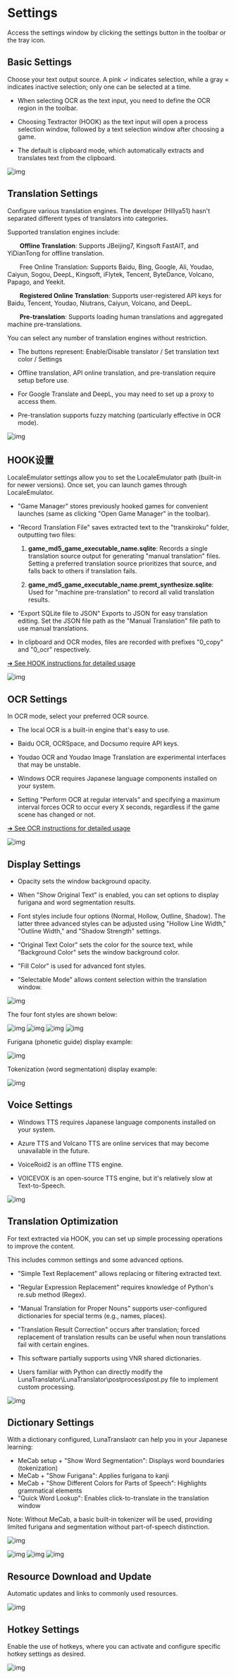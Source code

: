 
# Settings

Access the settings window by clicking the settings button in the toolbar or the tray icon.


## Basic Settings

Choose your text output source. A pink ✓ indicates selection, while a gray × indicates inactive selection; only one can be selected at a time.

- When selecting OCR as the text input, you need to define the OCR region in the toolbar.

- Choosing Textractor (HOOK) as the text input will open a process selection window, followed by a text selection window after choosing a game.

- The default is clipboard mode, which automatically extracts and translates text from the clipboard.

![img](https://image.lunatranslator.xyz/zh/5.jpg)


## Translation Settings

Configure various translation engines. The developer (HIllya51) hasn't separated different types of translators into categories.

Supported translation engines include:

&emsp;&emsp;**Offline Translation**: Supports JBeijing7, Kingsoft FastAIT, and YiDianTong for offline translation.

&emsp;&emsp;Free Online Translation: Supports Baidu, Bing, Google, Ali, Youdao, Caiyun, Sogou, DeepL, Kingsoft, iFlytek, Tencent, ByteDance, Volcano, Papago, and Yeekit.

&emsp;&emsp;**Registered Online Translation**: Supports user-registered API keys for Baidu, Tencent, Youdao, Niutrans, Caiyun, Volcano, and DeepL.

&emsp;&emsp;**Pre-translation**: Supports loading human translations and aggregated machine pre-translations.

You can select any number of translation engines without restriction.

- The buttons represent: Enable/Disable translator / Set translation text color / Settings

- Offline translation, API online translation, and pre-translation require setup before use.

- For Google Translate and DeepL, you may need to set up a proxy to access them.

- Pre-translation supports fuzzy matching (particularly effective in OCR mode).

![img](https://image.lunatranslator.xyz/zh/6.jpg)


## HOOK设置

LocaleEmulator settings allow you to set the LocaleEmulator path (built-in for newer versions). Once set, you can launch games through LocaleEmulator.

- "Game Manager" stores previously hooked games for convenient launches (same as clicking "Open Game Manager" in the toolbar).

- "Record Translation File" saves extracted text to the "transkiroku" folder, outputting two files:

  1. **game_md5_game_executable_name.sqlite**: Records a single translation source output for generating "manual translation" files. Setting a preferred translation source prioritizes that source, and falls back to others if translation fails.

  2. **game_md5_game_executable_name.premt_synthesize.sqlite**: Used for "machine pre-translation" to record all valid translation results.

- "Export SQLite file to JSON" Exports to JSON for easy translation editing. Set the JSON file path as the "Manual Translation" file path to use manual translations.

- In clipboard and OCR modes, files are recorded with prefixes "0_copy" and "0_ocr" respectively.


[➔ See HOOK instructions for detailed usage](hooksetsumei.md)

![img](https://image.lunatranslator.xyz/zh/21.jpg)

 
## OCR Settings

In OCR mode, select your preferred OCR source.

- The local OCR is a built-in engine that's easy to use.

- Baidu OCR, OCRSpace, and Docsumo require API keys.

- Youdao OCR and Youdao Image Translation are experimental interfaces that may be unstable.

- Windows OCR requires Japanese language components installed on your system.

- Setting "Perform OCR at regular intervals" and specifying a maximum interval forces OCR to occur every X seconds, regardless if the game scene has changed or not.

[➔ See OCR instructions for detailed usage](ocrsetsumei.md)

![img](https://image.lunatranslator.xyz/zh/22.jpg)


## Display Settings

- Opacity sets the window background opacity.

- When "Show Original Text" is enabled, you can set options to display furigana and word segmentation results.

- Font styles include four options (Normal, Hollow, Outline, Shadow). The latter three advanced styles can be adjusted using "Hollow Line Width," "Outline Width," and "Shadow Strength" settings.

- "Original Text Color" sets the color for the source text, while "Background Color" sets the window background color.

- "Fill Color" is used for advanced font styles.

- "Selectable Mode" allows content selection within the translation window.


![img](https://image.lunatranslator.xyz/zh/7.jpg)

The four font styles are shown below:

![img](https://image.lunatranslator.xyz/zh/ziti1.jpg)
![img](https://image.lunatranslator.xyz/zh/ziti2.jpg)
![img](https://image.lunatranslator.xyz/zh/ziti3.jpg)
![img](https://image.lunatranslator.xyz/zh/ziti4.jpg)

Furigana (phonetic guide) display example:

![img](https://image.lunatranslator.xyz/zh/jiaming.jpg)

Tokenization (word segmentation) display example:

![img](https://image.lunatranslator.xyz/zh/fenci.jpg)


 
  
## Voice Settings

- Windows TTS requires Japanese language components installed on your system.

- Azure TTS and Volcano TTS are online services that may become unavailable in the future.

- VoiceRoid2 is an offline TTS engine.

- VOICEVOX is an open-source TTS engine, but it's relatively slow at Text-to-Speech.

![img](https://image.lunatranslator.xyz/zh/8.jpg)


 

## Translation Optimization

For text extracted via HOOK, you can set up simple processing operations to improve the content.

This includes common settings and some advanced options.

- "Simple Text Replacement" allows replacing or filtering extracted text.

- "Regular Expression Replacement" requires knowledge of Python's re.sub method (Regex).

- "Manual Translation for Proper Nouns" supports user-configured dictionaries for special terms (e.g., names, places).

- "Translation Result Correction" occurs after translation; forced replacement of translation results can be useful when noun translations fail with certain engines.

- This software partially supports using VNR shared dictionaries.

- Users familiar with Python can directly modify the LunaTranslator\LunaTranslator\postprocess\post.py file to implement custom processing.

![img](https://image.lunatranslator.xyz/zh/10.jpg)


## Dictionary Settings

With a dictionary configured, LunaTranslaotr can help you in your Japanese learning:

- MeCab setup + "Show Word Segmentation": Displays word boundaries (tokenization)
- MeCab + "Show Furigana": Applies furigana to kanji
- MeCab + "Show Different Colors for Parts of Speech": Highlights grammatical elements
- "Quick Word Lookup": Enables click-to-translate in the translation window

Note: Without MeCab, a basic built-in tokenizer will be used, providing limited furigana and segmentation without part-of-speech distinction.

![img](https://image.lunatranslator.xyz/zh/cishu.jpg)


![img](https://image.lunatranslator.xyz/zh/fenci.jpg)
![img](https://image.lunatranslator.xyz/zh/searchword.jpg)
![img](https://image.lunatranslator.xyz/zh/searchword2.jpg)

## Resource Download and Update

Automatic updates and links to commonly used resources.

![img](https://image.lunatranslator.xyz/zh/down.jpg)
 

## Hotkey Settings

Enable the use of hotkeys, where you can activate and configure specific hotkey settings as desired.

![img](https://image.lunatranslator.xyz/zh/quick.jpg)
